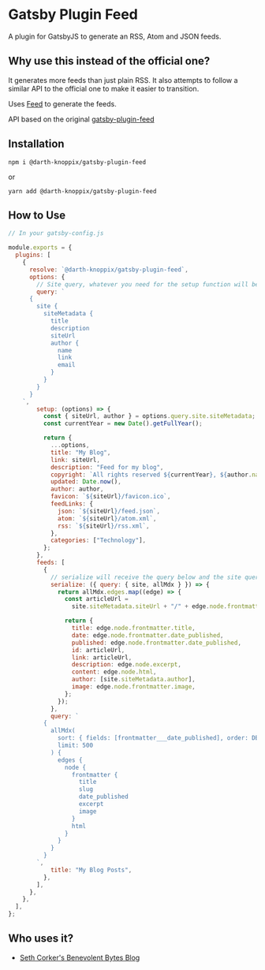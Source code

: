 # Gatsby Plugin Feed

A plugin for GatsbyJS to generate an RSS, Atom and JSON feeds.

## Why use this instead of the official one?

It generates more feeds than just plain RSS. It also attempts to follow a similar API to the official one to make it easier to transition.

Uses [Feed](https://github.com/jpmonette/feed) to generate the feeds.

API based on the original [gatsby-plugin-feed](https://github.com/gatsbyjs/gatsby/blob/master/packages/gatsby-plugin-feed)

## Installation

`npm i @darth-knoppix/gatsby-plugin-feed`

or

`yarn add @darth-knoppix/gatsby-plugin-feed`

## How to Use

```js
// In your gatsby-config.js

module.exports = {
  plugins: [
    {
      resolve: `@darth-knoppix/gatsby-plugin-feed`,
      options: {
        // Site query, whatever you need for the setup function will be on `query`
        query: `
      {
        site {
          siteMetadata {
            title
            description
            siteUrl
            author {
              name
              link
              email
            }
          }
        }
      }
    `,
        setup: (options) => {
          const { siteUrl, author } = options.query.site.siteMetadata;
          const currentYear = new Date().getFullYear();

          return {
            ...options,
            title: "My Blog",
            link: siteUrl,
            description: "Feed for my blog",
            copyright: `All rights reserved ${currentYear}, ${author.name}`,
            updated: Date.now(),
            author: author,
            favicon: `${siteUrl}/favicon.ico`,
            feedLinks: {
              json: `${siteUrl}/feed.json`,
              atom: `${siteUrl}/atom.xml`,
              rss: `${siteUrl}/rss.xml`,
            },
            categories: ["Technology"],
          };
        },
        feeds: [
          {
            // serialize will receive the query below and the site query
            serialize: ({ query: { site, allMdx } }) => {
              return allMdx.edges.map((edge) => {
                const articleUrl =
                  site.siteMetadata.siteUrl + "/" + edge.node.frontmatter.slug;

                return {
                  title: edge.node.frontmatter.title,
                  date: edge.node.frontmatter.date_published,
                  published: edge.node.frontmatter.date_published,
                  id: articleUrl,
                  link: articleUrl,
                  description: edge.node.excerpt,
                  content: edge.node.html,
                  author: [site.siteMetadata.author],
                  image: edge.node.frontmatter.image,
                };
              });
            },
            query: `
          {
            allMdx(
              sort: { fields: [frontmatter___date_published], order: DESC }
              limit: 500
            ) {
              edges {
                node {
                  frontmatter {
                    title
                    slug
                    date_published
                    excerpt
                    image
                  }
                  html
                }
              }
            }
          }
        `,
            title: "My Blog Posts",
          },
        ],
      },
    },
  ],
};
```

## Who uses it?

- [Seth Corker's Benevolent Bytes Blog](https://blog.sethcorker.com)
